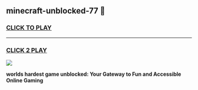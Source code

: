 
## minecraft-unblocked-77 👋
<h3>
<a href="https://premium.freeplayer.one?title=minecraft-unblocked-77&ref=14F">CLICK TO PLAY</a></h3>
<hr>

<h3>
<a href="https://premium.freeplayer.one?title=minecraft-unblocked-77&ref=14F">CLICK 2 PLAY</a>
  
</h3>

<a href="https://premium.freeplayer.one?title=minecraft-unblocked-77&ref=12F/"><img src="https://clearcache.store/games.png"></a>


**worlds hardest game unblocked: Your Gateway to Fun and Accessible Online Gaming**
